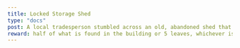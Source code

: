 ```yaml
---
title: Locked Storage Shed
type: "docs"
post: A local tradesperson stumbled across an old, abandoned shed that is locked in a strange way. They have given us the of this building. Find a way to unlock the building and safely return what is found. 
reward: half of what is found in the building or 5 leaves, whichever is higher.
---
```


